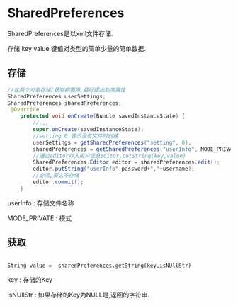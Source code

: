 # SharedPreferences

SharedPreferences是以xml文件存储.

存储 key value 键值对类型的简单少量的简单数据.

## 存储

```java
//这两个对象存储/获取都要用,最好提出到类属性
SharedPreferences userSettings;
SharedPreferences sharedPreferences;
 @Override
    protected void onCreate(Bundle savedInstanceState) {
        //...
        super.onCreate(savedInstanceState);
        //setting 0 表示没有文件时创建
        userSettings = getSharedPreferences("setting", 0);
        sharedPreferences = getSharedPreferences("userInfo", MODE_PRIVATE);
        //通过editor存入用户信息editor.putString(key,value)
        SharedPreferences.Editor editor = sharedPreferences.edit();
        editor.putString("userInfo",password+","+username);
        //必须,要么不存储
        editor.commit();        
    }
```

userInfo : 存储文件名称

MODE_PRIVATE : 模式

## 获取

```

String value =  sharedPreferences.getString(key,isNUllStr)

```

key : 存储的Key

isNUllStr : 如果存储的Key为NULL是,返回的字符串.









